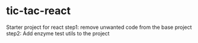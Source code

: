 # tic-tac-react
Starter project for react
step1: remove unwanted code from the base project
step2: Add enzyme test utils to the project
